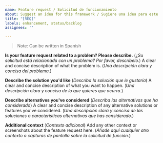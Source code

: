 ```yaml
---
name: Feature request / Solicitud de funcionamiento
about: Suggest an idea for this framework / Sugiere una idea para este proyecto
title: "[REQ]"
labels: enhancement, status/backlog
assignees: ''

---
```


>Note:
>Can be written in Spanish

**Is your feature request related to a problem? Please describe.** (*¿Su solicitud está relacionada con un problema? Por favor, descríbelo.*)
A clear and concise description of what the problem is. (*Una descripción clara y concisa del problema.*)

**Describe the solution you'd like** (*Describa la solución que le gustaría*)
A clear and concise description of what you want to happen. (*Una descripción clara y concisa de lo que quieres que ocurra.*)

**Describe alternatives you've considered** (*Describa las alternativas que ha considerado*)
A clear and concise description of any alternative solutions or features you've considered. (*Una descripción clara y concisa de las soluciones o características alternativas que has considerado.*)

**Additional context** (*Contexto adicional*)
Add any other context or screenshots about the feature request here. (*Añade aquí cualquier otro contexto o capturas de pantalla sobre la solicitud de función.*)

